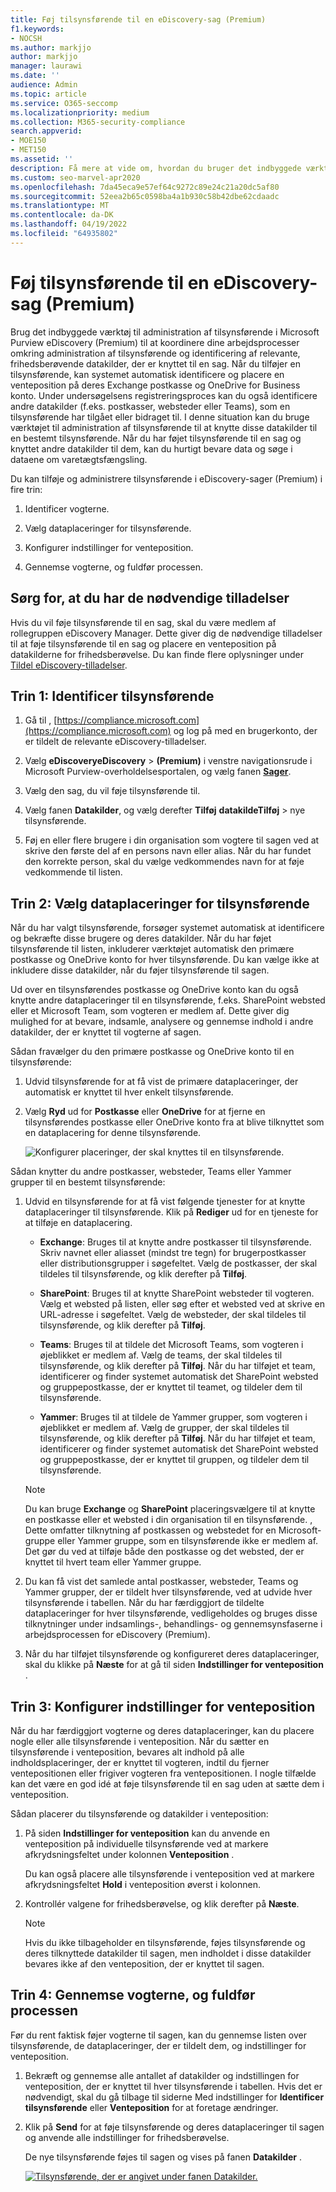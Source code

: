```yaml
---
title: Føj tilsynsførende til en eDiscovery-sag (Premium)
f1.keywords:
- NOCSH
ms.author: markjjo
author: markjjo
manager: laurawi
ms.date: ''
audience: Admin
ms.topic: article
ms.service: O365-seccomp
ms.localizationpriority: medium
ms.collection: M365-security-compliance
search.appverid:
- MOE150
- MET150
ms.assetid: ''
description: Få mere at vide om, hvordan du bruger det indbyggede værktøj til administration af tilsynsførende i Microsoft Purview eDiscovery (Premium) til at koordinere dine arbejdsprocesser og identificere relevante datakilder i en sag.
ms.custom: seo-marvel-apr2020
ms.openlocfilehash: 7da45eca9e57ef64c9272c89e24c21a20dc5af80
ms.sourcegitcommit: 52eea2b65c0598ba4a1b930c58b42dbe62cdaadc
ms.translationtype: MT
ms.contentlocale: da-DK
ms.lasthandoff: 04/19/2022
ms.locfileid: "64935802"
---
```

# <a name="add-custodians-to-an-ediscovery-premium-case"></a>Føj tilsynsførende til en eDiscovery-sag (Premium)

Brug det indbyggede værktøj til administration af tilsynsførende i Microsoft Purview eDiscovery (Premium) til at koordinere dine arbejdsprocesser omkring administration af tilsynsførende og identificering af relevante, frihedsberøvende datakilder, der er knyttet til en sag. Når du tilføjer en tilsynsførende, kan systemet automatisk identificere og placere en venteposition på deres Exchange postkasse og OneDrive for Business konto. Under undersøgelsens registreringsproces kan du også identificere andre datakilder (f.eks. postkasser, websteder eller Teams), som en tilsynsførende har tilgået eller bidraget til. I denne situation kan du bruge værktøjet til administration af tilsynsførende til at knytte disse datakilder til en bestemt tilsynsførende. Når du har føjet tilsynsførende til en sag og knyttet andre datakilder til dem, kan du hurtigt bevare data og søge i dataene om varetægtsfængsling.

Du kan tilføje og administrere tilsynsførende i eDiscovery-sager (Premium) i fire trin:

1. Identificer vogterne.

2. Vælg dataplaceringer for tilsynsførende.

3. Konfigurer indstillinger for venteposition.

4. Gennemse vogterne, og fuldfør processen.

## <a name="make-sure-you-have-the-necessary-permissions"></a>Sørg for, at du har de nødvendige tilladelser

Hvis du vil føje tilsynsførende til en sag, skal du være medlem af rollegruppen eDiscovery Manager. Dette giver dig de nødvendige tilladelser til at føje tilsynsførende til en sag og placere en venteposition på datakilderne for frihedsberøvelse. Du kan finde flere oplysninger under [Tildel eDiscovery-tilladelser](get-started-with-advanced-ediscovery.md#step-2-assign-ediscovery-permissions).

## <a name="step-1-identify-custodians"></a>Trin 1: Identificer tilsynsførende

1. Gå til , [https://compliance.microsoft.com](https://compliance.microsoft.com) og log på med en brugerkonto, der er tildelt de relevante eDiscovery-tilladelser.

2. Vælg **eDiscoveryeDiscovery** >  **(Premium)** i venstre navigationsrude i Microsoft Purview-overholdelsesportalen, og vælg fanen [**Sager**](https://go.microsoft.com/fwlink/p/?linkid=2173764).

3. Vælg den sag, du vil føje tilsynsførende til.

4. Vælg fanen **Datakilder**, og vælg derefter **Tilføj** **datakildeTilføj** >  nye tilsynsførende.

5. Føj en eller flere brugere i din organisation som vogtere til sagen ved at skrive den første del af en persons navn eller alias. Når du har fundet den korrekte person, skal du vælge vedkommendes navn for at føje vedkommende til listen.

## <a name="step-2-choose-custodian-data-locations"></a>Trin 2: Vælg dataplaceringer for tilsynsførende

Når du har valgt tilsynsførende, forsøger systemet automatisk at identificere og bekræfte disse brugere og deres datakilder. Når du har føjet tilsynsførende til listen, inkluderer værktøjet automatisk den primære postkasse og OneDrive konto for hver tilsynsførende. Du kan vælge ikke at inkludere disse datakilder, når du føjer tilsynsførende til sagen.

Ud over en tilsynsførendes postkasse og OneDrive konto kan du også knytte andre dataplaceringer til en tilsynsførende, f.eks. SharePoint websted eller et Microsoft Team, som vogteren er medlem af. Dette giver dig mulighed for at bevare, indsamle, analysere og gennemse indhold i andre datakilder, der er knyttet til vogterne af sagen.

Sådan fravælger du den primære postkasse og OneDrive konto til en tilsynsførende:

1. Udvid tilsynsførende for at få vist de primære dataplaceringer, der automatisk er knyttet til hver enkelt tilsynsførende.

2. Vælg **Ryd** ud for **Postkasse** eller **OneDrive** for at fjerne en tilsynsførendes postkasse eller OneDrive konto fra at blive tilknyttet som en dataplacering for denne tilsynsførende.

   ![Konfigurer placeringer, der skal knyttes til en tilsynsførende.](../media/ConfigureCustodianLocations.png)

Sådan knytter du andre postkasser, websteder, Teams eller Yammer grupper til en bestemt tilsynsførende:

1. Udvid en tilsynsførende for at få vist følgende tjenester for at knytte dataplaceringer til tilsynsførende. Klik på **Rediger** ud for en tjeneste for at tilføje en dataplacering.

   - **Exchange**: Bruges til at knytte andre postkasser til tilsynsførende. Skriv navnet eller aliasset (mindst tre tegn) for brugerpostkasser eller distributionsgrupper i søgefeltet. Vælg de postkasser, der skal tildeles til tilsynsførende, og klik derefter på **Tilføj**.

   - **SharePoint**: Bruges til at knytte SharePoint websteder til vogteren. Vælg et websted på listen, eller søg efter et websted ved at skrive en URL-adresse i søgefeltet. Vælg de websteder, der skal tildeles til tilsynsførende, og klik derefter på **Tilføj**.

   - **Teams**: Bruges til at tildele det Microsoft Teams, som vogteren i øjeblikket er medlem af. Vælg de teams, der skal tildeles til tilsynsførende, og klik derefter på **Tilføj**. Når du har tilføjet et team, identificerer og finder systemet automatisk det SharePoint websted og gruppepostkasse, der er knyttet til teamet, og tildeler dem til tilsynsførende.

   - **Yammer**: Bruges til at tildele de Yammer grupper, som vogteren i øjeblikket er medlem af. Vælg de grupper, der skal tildeles til tilsynsførende, og klik derefter på **Tilføj**. Når du har tilføjet et team, identificerer og finder systemet automatisk det SharePoint websted og gruppepostkasse, der er knyttet til gruppen, og tildeler dem til tilsynsførende.

   > [!NOTE]
   > Du kan bruge **Exchange** og **SharePoint** placeringsvælgere til at knytte en postkasse eller et websted i din organisation til en tilsynsførende. , Dette omfatter tilknytning af postkassen og webstedet for en Microsoft-gruppe eller Yammer gruppe, som en tilsynsførende ikke er medlem af. Det gør du ved at tilføje både den postkasse og det websted, der er knyttet til hvert team eller Yammer gruppe.

2. Du kan få vist det samlede antal postkasser, websteder, Teams og Yammer grupper, der er tildelt hver tilsynsførende, ved at udvide hver tilsynsførende i tabellen. Når du har færdiggjort de tildelte dataplaceringer for hver tilsynsførende, vedligeholdes og bruges disse tilknytninger under indsamlings-, behandlings- og gennemsynsfaserne i arbejdsprocessen for eDiscovery (Premium).

3. Når du har tilføjet tilsynsførende og konfigureret deres dataplaceringer, skal du klikke på **Næste** for at gå til siden **Indstillinger for venteposition** .  

## <a name="step-3-configure-hold-settings"></a>Trin 3: Konfigurer indstillinger for venteposition

 Når du har færdiggjort vogterne og deres dataplaceringer, kan du placere nogle eller alle tilsynsførende i venteposition. Når du sætter en tilsynsførende i venteposition, bevares alt indhold på alle indholdsplaceringer, der er knyttet til vogteren, indtil du fjerner ventepositionen eller frigiver vogteren fra ventepositionen. I nogle tilfælde kan det være en god idé at føje tilsynsførende til en sag uden at sætte dem i venteposition.

Sådan placerer du tilsynsførende og datakilder i venteposition:

1. På siden **Indstillinger for venteposition** kan du anvende en venteposition på individuelle tilsynsførende ved at markere afkrydsningsfeltet under kolonnen **Venteposition** .

   Du kan også placere alle tilsynsførende i venteposition ved at markere afkrydsningsfeltet **Hold** i venteposition øverst i kolonnen.

2. Kontrollér valgene for frihedsberøvelse, og klik derefter på **Næste**.

   > [!NOTE]
   > Hvis du ikke tilbageholder en tilsynsførende, føjes tilsynsførende og deres tilknyttede datakilder til sagen, men indholdet i disse datakilder bevares ikke af den venteposition, der er knyttet til sagen.

## <a name="step-4-review-the-custodians-and-complete-the-process"></a>Trin 4: Gennemse vogterne, og fuldfør processen

Før du rent faktisk føjer vogterne til sagen, kan du gennemse listen over tilsynsførende, de dataplaceringer, der er tildelt dem, og indstillinger for venteposition.

1. Bekræft og gennemse alle antallet af datakilder og indstillingen for venteposition, der er knyttet til hver tilsynsførende i tabellen. Hvis det er nødvendigt, skal du gå tilbage til siderne Med indstillinger for **Identificer tilsynsførende** eller **Venteposition** for at foretage ændringer.

2. Klik på **Send** for at føje tilsynsførende og deres dataplaceringer til sagen og anvende alle indstillinger for frihedsberøvelse.

   De nye tilsynsførende føjes til sagen og vises på fanen **Datakilder** .

   [![Tilsynsførende, der er angivet under fanen Datakilder.](../media/DataSourcesTab.png) ](../media/DataSourcesTab.png#lightbox)
